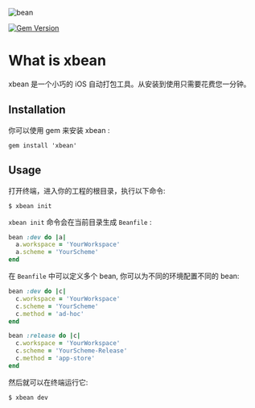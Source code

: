 ![bean](http://othizsxsl.bkt.clouddn.com/bean-logo.png)

[![Gem Version](https://badge.fury.io/rb/xbean.png)](https://badge.fury.io/rb/xbean)

# What is xbean
xbean 是一个小巧的 iOS 自动打包工具。从安装到使用只需要花费您一分钟。

## Installation

 你可以使用 gem 来安装 xbean :

```shell
gem install 'xbean'
```


## Usage

打开终端，进入你的工程的根目录，执行以下命令:

```shell
$ xbean init
```
`xbean init` 命令会在当前目录生成 `Beanfile` : 

```ruby
bean :dev do |a|
  a.workspace = 'YourWorkspace'
  a.scheme = 'YourScheme'
end
```

在 `Beanfile` 中可以定义多个 bean, 你可以为不同的环境配置不同的 bean:

```ruby
bean :dev do |c|
  c.workspace = 'YourWorkspace'
  c.scheme = 'YourScheme'
  c.method = 'ad-hoc'
end

bean :release do |c|
  c.workspace = 'YourWorkspace'
  c.scheme = 'YourScheme-Release'
  c.method = 'app-store'
end
```

然后就可以在终端运行它:

```shell
$ xbean dev
```